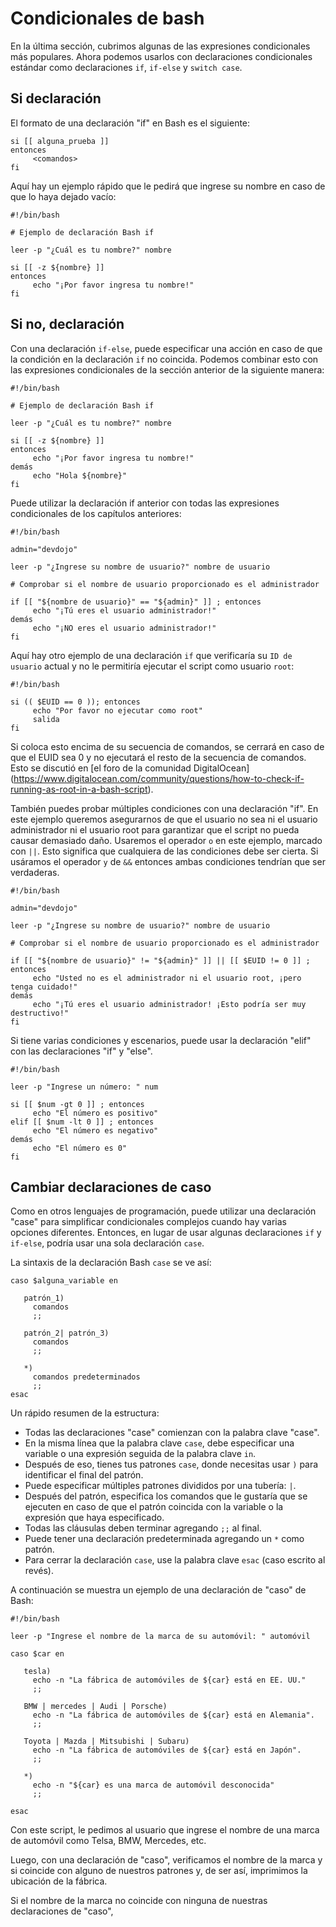 # Condicionales de bash

En la última sección, cubrimos algunas de las expresiones condicionales más populares. Ahora podemos usarlos con declaraciones condicionales estándar como declaraciones `if`, `if-else` y `switch case`.

## Si declaración

El formato de una declaración "if" en Bash es el siguiente:

```golpecito
si [[ alguna_prueba ]]
entonces
     <comandos>
fi
```

Aquí hay un ejemplo rápido que le pedirá que ingrese su nombre en caso de que lo haya dejado vacío:

```golpecito
#!/bin/bash

# Ejemplo de declaración Bash if

leer -p "¿Cuál es tu nombre?" nombre

si [[ -z ${nombre} ]]
entonces
     echo "¡Por favor ingresa tu nombre!"
fi
```

## Si no, declaración

Con una declaración `if-else`, puede especificar una acción en caso de que la condición en la declaración `if` no coincida. Podemos combinar esto con las expresiones condicionales de la sección anterior de la siguiente manera:

```golpecito
#!/bin/bash

# Ejemplo de declaración Bash if

leer -p "¿Cuál es tu nombre?" nombre

si [[ -z ${nombre} ]]
entonces
     echo "¡Por favor ingresa tu nombre!"
demás
     echo "Hola ${nombre}"
fi
```

Puede utilizar la declaración if anterior con todas las expresiones condicionales de los capítulos anteriores:

```golpecito
#!/bin/bash

admin="devdojo"

leer -p "¿Ingrese su nombre de usuario?" nombre de usuario

# Comprobar si el nombre de usuario proporcionado es el administrador

if [[ "${nombre de usuario}" == "${admin}" ]] ; entonces
     echo "¡Tú eres el usuario administrador!"
demás
     echo "¡NO eres el usuario administrador!"
fi
```

Aquí hay otro ejemplo de una declaración `if` que verificaría su `ID de usuario` actual y no le permitiría ejecutar el script como usuario `root`:

```golpecito
#!/bin/bash

si (( $EUID == 0 )); entonces
     echo "Por favor no ejecutar como root"
     salida
fi
```

Si coloca esto encima de su secuencia de comandos, se cerrará en caso de que el EUID sea 0 y no ejecutará el resto de la secuencia de comandos. Esto se discutió en [el foro de la comunidad DigitalOcean] (https://www.digitalocean.com/community/questions/how-to-check-if-running-as-root-in-a-bash-script).

También puedes probar múltiples condiciones con una declaración "if". En este ejemplo queremos asegurarnos de que el usuario no sea ni el usuario administrador ni el usuario root para garantizar que el script no pueda causar demasiado daño. Usaremos el operador `o` en este ejemplo, marcado con `||`. Esto significa que cualquiera de las condiciones debe ser cierta. Si usáramos el operador `y` de `&&` entonces ambas condiciones tendrían que ser verdaderas.

```golpecito
#!/bin/bash

admin="devdojo"

leer -p "¿Ingrese su nombre de usuario?" nombre de usuario

# Comprobar si el nombre de usuario proporcionado es el administrador

if [[ "${nombre de usuario}" != "${admin}" ]] || [[ $EUID != 0 ]] ; entonces
     echo "Usted no es el administrador ni el usuario root, ¡pero tenga cuidado!"
demás
     echo "¡Tú eres el usuario administrador! ¡Esto podría ser muy destructivo!"
fi
```

Si tiene varias condiciones y escenarios, puede usar la declaración "elif" con las declaraciones "if" y "else".

```golpecito
#!/bin/bash

leer -p "Ingrese un número: " num

si [[ $num -gt 0 ]] ; entonces
     echo "El número es positivo"
elif [[ $num -lt 0 ]] ; entonces
     echo "El número es negativo"
demás
     echo "El número es 0"
fi
```

## Cambiar declaraciones de caso

Como en otros lenguajes de programación, puede utilizar una declaración "case" para simplificar condicionales complejos cuando hay varias opciones diferentes. Entonces, en lugar de usar algunas declaraciones `if` y `if-else`, podría usar una sola declaración `case`.

La sintaxis de la declaración Bash `case` se ve así:

```golpecito
caso $alguna_variable en

   patrón_1)
     comandos
     ;;

   patrón_2| patrón_3)
     comandos
     ;;

   *)
     comandos predeterminados
     ;;
esac
```

Un rápido resumen de la estructura:

* Todas las declaraciones "case" comienzan con la palabra clave "case".
* En la misma línea que la palabra clave `case`, debe especificar una variable o una expresión seguida de la palabra clave `in`.
* Después de eso, tienes tus patrones `case`, donde necesitas usar `)` para identificar el final del patrón.
* Puede especificar múltiples patrones divididos por una tubería: `|`.
* Después del patrón, especifica los comandos que le gustaría que se ejecuten en caso de que el patrón coincida con la variable o la expresión que haya especificado.
* Todas las cláusulas deben terminar agregando `;;` al final.
* Puede tener una declaración predeterminada agregando un `*` como patrón.
* Para cerrar la declaración `case`, use la palabra clave `esac` (caso escrito al revés).

A continuación se muestra un ejemplo de una declaración de "caso" de Bash:

```golpecito
#!/bin/bash

leer -p "Ingrese el nombre de la marca de su automóvil: " automóvil

caso $car en

   tesla)
     echo -n "La fábrica de automóviles de ${car} está en EE. UU."
     ;;

   BMW | mercedes | Audi | Porsche)
     echo -n "La fábrica de automóviles de ${car} está en Alemania".
     ;;

   Toyota | Mazda | Mitsubishi | Subaru)
     echo -n "La fábrica de automóviles de ${car} está en Japón".
     ;;

   *)
     echo -n "${car} es una marca de automóvil desconocida"
     ;;

esac
```

Con este script, le pedimos al usuario que ingrese el nombre de una marca de automóvil como Telsa, BMW, Mercedes, etc.

Luego, con una declaración de "caso", verificamos el nombre de la marca y si coincide con alguno de nuestros patrones y, de ser así, imprimimos la ubicación de la fábrica.

Si el nombre de la marca no coincide con ninguna de nuestras declaraciones de "caso",